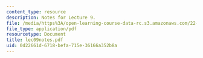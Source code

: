```yaml
---
content_type: resource
description: Notes for Lecture 9.
file: /media/https%3A/open-learning-course-data-rc.s3.amazonaws.com/22-812j-managing-nuclear-technology-spring-2004/0d22661d6718befa715e36166a352b8a_lec09notes.pdf
file_type: application/pdf
resourcetype: Document
title: lec09notes.pdf
uid: 0d22661d-6718-befa-715e-36166a352b8a
---
```

